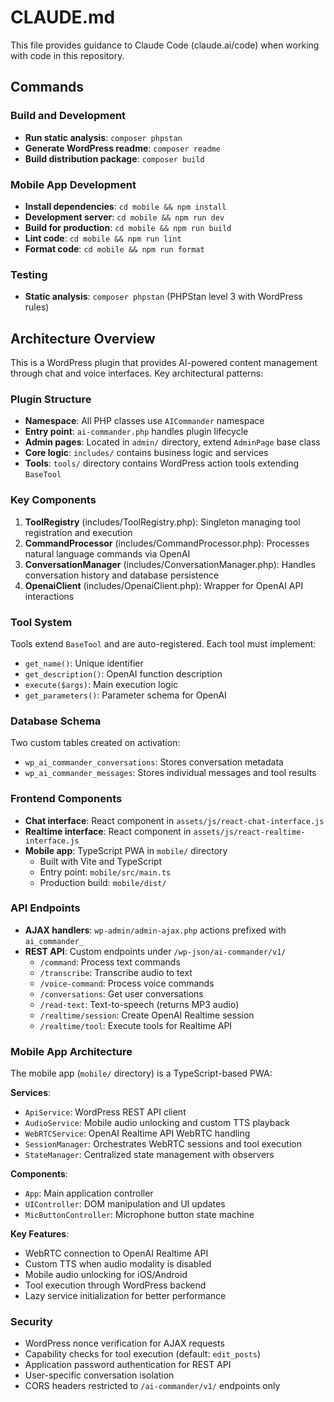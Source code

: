 # CLAUDE.md

This file provides guidance to Claude Code (claude.ai/code) when working with code in this repository.

## Commands

### Build and Development
- **Run static analysis**: `composer phpstan`
- **Generate WordPress readme**: `composer readme`
- **Build distribution package**: `composer build`

### Mobile App Development
- **Install dependencies**: `cd mobile && npm install`
- **Development server**: `cd mobile && npm run dev`
- **Build for production**: `cd mobile && npm run build`
- **Lint code**: `cd mobile && npm run lint`
- **Format code**: `cd mobile && npm run format`

### Testing
- **Static analysis**: `composer phpstan` (PHPStan level 3 with WordPress rules)

## Architecture Overview

This is a WordPress plugin that provides AI-powered content management through chat and voice interfaces. Key architectural patterns:

### Plugin Structure
- **Namespace**: All PHP classes use `AICommander` namespace
- **Entry point**: `ai-commander.php` handles plugin lifecycle
- **Admin pages**: Located in `admin/` directory, extend `AdminPage` base class
- **Core logic**: `includes/` contains business logic and services
- **Tools**: `tools/` directory contains WordPress action tools extending `BaseTool`

### Key Components
1. **ToolRegistry** (includes/ToolRegistry.php): Singleton managing tool registration and execution
2. **CommandProcessor** (includes/CommandProcessor.php): Processes natural language commands via OpenAI
3. **ConversationManager** (includes/ConversationManager.php): Handles conversation history and database persistence
4. **OpenaiClient** (includes/OpenaiClient.php): Wrapper for OpenAI API interactions

### Tool System
Tools extend `BaseTool` and are auto-registered. Each tool must implement:
- `get_name()`: Unique identifier
- `get_description()`: OpenAI function description
- `execute($args)`: Main execution logic
- `get_parameters()`: Parameter schema for OpenAI

### Database Schema
Two custom tables created on activation:
- `wp_ai_commander_conversations`: Stores conversation metadata
- `wp_ai_commander_messages`: Stores individual messages and tool results

### Frontend Components
- **Chat interface**: React component in `assets/js/react-chat-interface.js`
- **Realtime interface**: React component in `assets/js/react-realtime-interface.js`
- **Mobile app**: TypeScript PWA in `mobile/` directory
  - Built with Vite and TypeScript
  - Entry point: `mobile/src/main.ts`
  - Production build: `mobile/dist/`

### API Endpoints
- **AJAX handlers**: `wp-admin/admin-ajax.php` actions prefixed with `ai_commander_`
- **REST API**: Custom endpoints under `/wp-json/ai-commander/v1/`
  - `/command`: Process text commands
  - `/transcribe`: Transcribe audio to text
  - `/voice-command`: Process voice commands
  - `/conversations`: Get user conversations
  - `/read-text`: Text-to-speech (returns MP3 audio)
  - `/realtime/session`: Create OpenAI Realtime session
  - `/realtime/tool`: Execute tools for Realtime API

### Mobile App Architecture
The mobile app (`mobile/` directory) is a TypeScript-based PWA:

**Services**:
- `ApiService`: WordPress REST API client
- `AudioService`: Mobile audio unlocking and custom TTS playback
- `WebRTCService`: OpenAI Realtime API WebRTC handling
- `SessionManager`: Orchestrates WebRTC sessions and tool execution
- `StateManager`: Centralized state management with observers

**Components**:
- `App`: Main application controller
- `UIController`: DOM manipulation and UI updates
- `MicButtonController`: Microphone button state machine

**Key Features**:
- WebRTC connection to OpenAI Realtime API
- Custom TTS when audio modality is disabled
- Mobile audio unlocking for iOS/Android
- Tool execution through WordPress backend
- Lazy service initialization for better performance

### Security
- WordPress nonce verification for AJAX requests
- Capability checks for tool execution (default: `edit_posts`)
- Application password authentication for REST API
- User-specific conversation isolation
- CORS headers restricted to `/ai-commander/v1/` endpoints only